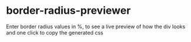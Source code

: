 # border-radius-previewer
 Enter border radius values in %, to see a live preview of how the div looks and one click to copy the generated css
